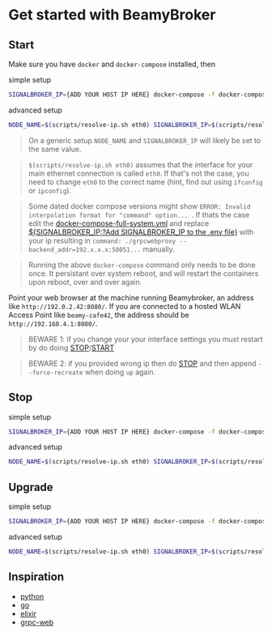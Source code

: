 # Get started with BeamyBroker

## Start

Make sure you have `docker` and `docker-compose` installed, then

simple setup
```bash
SIGNALBROKER_IP={ADD YOUR HOST IP HERE} docker-compose -f docker-compose-full-system.yml up
```
advanced setup
```bash
NODE_NAME=$(scripts/resolve-ip.sh eth0) SIGNALBROKER_IP=$(scripts/resolve-ip.sh wlan0) docker-compose -f docker-compose-full-system.yml up
```

> On a generic setup `NODE_NAME` and `SIGNALBROKER_IP` will likely be set to the same value.

> `$(scripts/resolve-ip.sh eth0)` assumes that the interface for your main
> ethernet connection is called `eth0`. If that's not the case, you need to
> change `eth0` to the correct name (hint, find out using `ifconfig` or
> `ipconfig`).

> Some dated docker compose versions might show `ERROR: Invalid interpolation format for "command" option... `. If thats the case edit the [docker-compose-full-system.yml](docker-compose-full-system.yml) and replace [${SIGNALBROKER_IP:?Add SIGNALBROKER_IP to the .env file}](https://github.com/beamylabs/beamylabs-start/blob/master/docker-compose-full-system.yml#L34) with your ip resulting in `command: ./grpcwebproxy --backend_addr=192.x.x.x:50051...` manually.

> Running the above `docker-compose` command only needs to be done once. It
> persistant over system reboot, and will restart the containers upon reboot,
> over and over again.

Point your web browser at the machine running Beamybroker, an address like
`http://192.0.2.42:8080/`. If you are connected to a hosted WLAN Access Point
like `beamy-cafe42`, the address should be `http://192.168.4.1:8080/`.

> BEWARE 1: if you change your your interface settings you must restart by do doing [STOP](#stop)/[START](#start)

> BEWARE 2: if you provided wrong ip then do [STOP](#stop) and then append `--force-recreate` when doing `up` again.
 
## Stop

simple setup
```bash
SIGNALBROKER_IP={ADD YOUR HOST IP HERE} docker-compose -f docker-compose-full-system.yml down
```
advanced setup
```bash
NODE_NAME=$(scripts/resolve-ip.sh eth0) SIGNALBROKER_IP=$(scripts/resolve-ip.sh wlan0) docker-compose -f docker-compose-full-system.yml down
```

## Upgrade

simple setup
```bash
SIGNALBROKER_IP={ADD YOUR HOST IP HERE} docker-compose -f docker-compose-full-system.yml pull
```
advanced setup
```bash
NODE_NAME=$(scripts/resolve-ip.sh eth0) SIGNALBROKER_IP=$(scripts/resolve-ip.sh wlan0) docker-compose -f docker-compose-full-system.yml pull
```

## Inspiration

- [python](examples/grpc/python/README.md)
- [go](examples/grpc/go/README.md)
- [elixir](examples/grpc/elixir/car5g/README.md)
- [grpc-web](examples/grpc/grpc-web/README.md)

